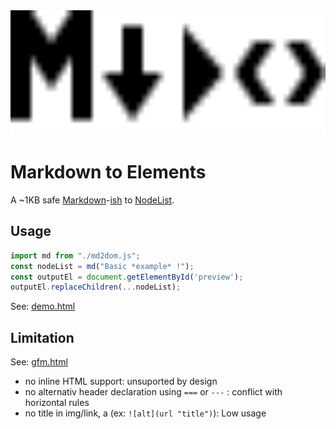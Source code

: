 <img src=.github/logo.svg width=100% height=200>

# Markdown to Elements

A ~1KB safe [Markdown](github.github.com/gfm/)-[ish](#Limitation)
to [NodeList](https://developer.mozilla.org/en-US/docs/Web/API/NodeList).

## Usage

```ts
import md from "./md2dom.js";
const nodeList = md("Basic *example* !");
const outputEl = document.getElementById('preview');
outputEl.replaceChildren(...nodeList);
```

See: [demo.html](demo.html)

## Limitation

See: [gfm.html](gfm.html)

- no inline HTML support: unsuported by design
- no alternativ header declaration using `===` or `---` : conflict with horizontal rules
- no title in img/link, a (ex: `![alt](url "title")`): Low usage
